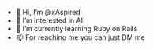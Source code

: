 - 👋 Hi, I’m @xAspired
- 👀 I’m interested in AI
- 🌱 I’m currently learning Ruby on Rails
- 📫 For reaching me you can just DM me
